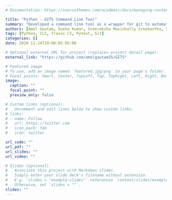 ```yaml
---
# Documentation: https://sourcethemes.com/academic/docs/managing-content/

title: "Python - GITS Command Line Tool"
summary: "Developed a command line tool as a wrapper for git to automate some of the more complex git workflows. Written in python, used Travis CI for CI/CD, flake8 for style checking, Pytest for testing"
authors: [Amol Gautam, Sneha Kumar, Sreeraksha Mavinhally Sreekantha, Srujana Rachakonda, Tanay Agarwal]
tags: [Python, CLI, Travis CI, Pytest, Git]
categories: []
date: 2020-11-24T19:08:03-05:00

# Optional external URL for project (replaces project detail page).
external_link: "https://github.com/amolgautam25/GITS"

# Featured image
# To use, add an image named `featured.jpg/png` to your page's folder.
# Focal points: Smart, Center, TopLeft, Top, TopRight, Left, Right, BottomLeft, Bottom, BottomRight.
image:
  caption: ""
  focal_point: ""
  preview_only: false

# Custom links (optional).
#   Uncomment and edit lines below to show custom links.
# links:
# - name: Follow
#   url: https://twitter.com
#   icon_pack: fab
#   icon: twitter

url_code: ""
url_pdf: ""
url_slides: ""
url_video: ""

# Slides (optional).
#   Associate this project with Markdown slides.
#   Simply enter your slide deck's filename without extension.
#   E.g. `slides = "example-slides"` references `content/slides/example-slides.md`.
#   Otherwise, set `slides = ""`.
slides: ""
---
```

